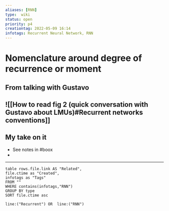 ```yaml
---
aliases: [RNN]
type:  wiki
status: open
priority: p4
creationtag: 2022-05-09 16:14
infotags: Recurrent Neural Network, RNN
---
```




# Nomenclature around degree of recurrence or moment
## From talking with Gustavo
![[How to read fig 2 (quick conversation with Gustavo about LMUs)#Recurrent networks conventions]]
---
## My take on it
- See notes in #boox
- 


---

```dataview
table rows.file.link AS "Related",
file.ctime as "Created",
infotags as "Tags"
FROM ""
WHERE contains(infotags,"RNN")
GROUP BY type
SORT file.ctime asc 
```


```query 
line:("Recurrent") OR  line:("RNN") 
```
